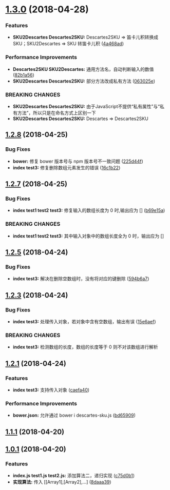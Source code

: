 <a name="1.3.0"></a>
# [1.3.0](https://github.com/vxhly/descartes-sku.js/compare/v1.2.8...v1.3.0) (2018-04-28)


### Features

* **SKU2Descartes Descartes2SKU:** Descartes2SKU => 笛卡儿积转换成 SKU；SKU2Descartes => SKU 转笛卡儿积 ([4a468ad](https://github.com/vxhly/descartes-sku.js/commit/4a468ad))


### Performance Improvements

* **Descartes2SKU SKU2Descartes:** 通用方法名，自动判断输入的数值 ([82b1a56](https://github.com/vxhly/descartes-sku.js/commit/82b1a56))
* **SKU2Descartes Descartes2SKU:** 部分方法改成私有方法 ([063025e](https://github.com/vxhly/descartes-sku.js/commit/063025e))


### BREAKING CHANGES

* **SKU2Descartes Descartes2SKU:** 由于JavaScript不提供“私有属性”与“私有方法”，所以只是在命名方式上区别一下
* **SKU2Descartes Descartes2SKU:** Descartes => Descartes2SKU



<a name="1.2.8"></a>
## [1.2.8](https://github.com/vxhly/descartes-sku.js/compare/v1.2.7...v1.2.8) (2018-04-25)


### Bug Fixes

* **bower:** 修复 bower 版本号与 npm 版本号不一致问题 ([225d44f](https://github.com/vxhly/descartes-sku.js/commit/225d44f))
* **index test3:** 修复删除数组元素发生的错误 ([16c1b22](https://github.com/vxhly/descartes-sku.js/commit/16c1b22))



<a name="1.2.7"></a>
## [1.2.7](https://github.com/vxhly/descartes-sku.js/compare/v1.2.5...v1.2.7) (2018-04-25)


### Bug Fixes

* **index test1 test2 test3:** 修复输入的数组长度为 0 时,输出应为 [] ([b69e15a](https://github.com/vxhly/descartes-sku.js/commit/b69e15a))


### BREAKING CHANGES

* **index test1 test2 test3:** 其中输入对象中的数组长度全为 0 时，输出应为 []



<a name="1.2.5"></a>
## [1.2.5](https://github.com/vxhly/descartes-sku.js/compare/v1.2.3...v1.2.5) (2018-04-24)


### Bug Fixes

* **index test3:** 解决在删除空数组时，没有将对应的键删除 ([594b6a7](https://github.com/vxhly/descartes-sku.js/commit/594b6a7))



<a name="1.2.3"></a>
## [1.2.3](https://github.com/vxhly/descartes-sku.js/compare/v1.2.1...v1.2.3) (2018-04-24)


### Bug Fixes

* **index test3:** 处理传入对象，若对象中含有空数组，输出有误 ([15e6aef](https://github.com/vxhly/descartes-sku.js/commit/15e6aef))


### BREAKING CHANGES

* **index test3:** 检测数组的长度，数组的长度等于 0 则不对该数组进行解析



<a name="1.2.1"></a>
## [1.2.1](https://github.com/vxhly/descartes-sku.js/compare/v1.1.1...v1.2.1) (2018-04-24)


### Features

* **index test3:** 支持传入对象 ([caefa40](https://github.com/vxhly/descartes-sku.js/commit/caefa40))


### Performance Improvements

* **bower.json:** 允许通过 bower i descartes-sku.js ([bd65909](https://github.com/vxhly/descartes-sku.js/commit/bd65909))



<a name="1.1.1"></a>
## [1.1.1](https://github.com/vxhly/descartes-sku.js/compare/v1.0.1...v1.1.1) (2018-04-20)



<a name="1.0.1"></a>
## [1.0.1](https://github.com/vxhly/descartes-sku.js/compare/8daaa39...v1.0.1) (2018-04-20)


### Features

* **index.js test1.js test2.js:** 添加算法二，递归实现 ([c75d0b1](https://github.com/vxhly/descartes-sku.js/commit/c75d0b1))
* **实现算法:** 传入 [[Array1],[Array2],...] ([8daaa39](https://github.com/vxhly/descartes-sku.js/commit/8daaa39))



